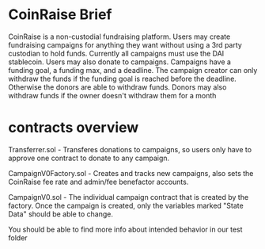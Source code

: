 # CoinRaise Brief

CoinRaise is a non-custodial fundraising platform. Users may create fundraising campaigns for
anything they want without using a 3rd party custodian to hold funds. Currently all campaigns 
must use the DAI stablecoin. Users may also donate to campaigns. Campaigns have a funding goal, 
a funding max, and a deadline. The campaign creator can only withdraw the funds if the funding goal is 
reached before the deadline. Otherwise the donors are able to withdraw funds. Donors may also
withdraw funds if the owner doesn't withdraw them for a month

# contracts overview

Transferrer.sol - Transferes donations to campaigns, so users only have to approve one contract to donate to any campaign.

CampaignV0Factory.sol - Creates and tracks new campaigns, also sets the CoinRaise fee rate and admin/fee benefactor accounts.

CampaignV0.sol - The individual campaign contract that is created by the factory. Once the campaign is created, only the
variables marked "State Data" should be able to change.

You should be able to find more info about intended behavior in our test folder